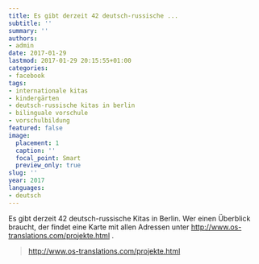 ```yaml
---
title: Es gibt derzeit 42 deutsch-russische ...
subtitle: ''
summary: ''
authors:
- admin
date: 2017-01-29
lastmod: 2017-01-29 20:15:55+01:00
categories:
- facebook
tags:
- internationale kitas
- kindergärten
- deutsch-russische kitas in berlin
- bilinguale vorschule
- vorschulbildung
featured: false
image:
  placement: 1
  caption: ''
  focal_point: Smart
  preview_only: true
slug: ''
year: 2017
languages:
- deutsch
---
```


Es gibt derzeit 42 deutsch-russische Kitas in Berlin. Wer einen Überblick braucht, der findet eine Karte mit allen Adressen unter http://www.os-translations.com/projekte.html .
> http://www.os-translations.com/projekte.html